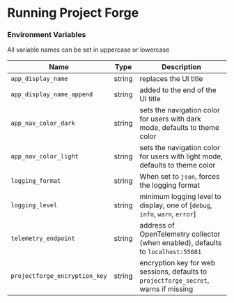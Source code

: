 <!--- Content managed by Project Forge, see [projectforge.md] for details. -->
# Running Project Forge

### Environment Variables

All variable names can be set in uppercase or lowercase

| Name                          | Type   | Description                                                                          |
|-------------------------------|--------|--------------------------------------------------------------------------------------|
| `app_display_name`            | string | replaces the UI title                                                                |
| `app_display_name_append`     | string | added to the end of the UI title                                                     |
| `app_nav_color_dark`          | string | sets the navigation color for users with dark mode, defaults to theme color          |
| `app_nav_color_light`         | string | sets the navigation color for users with light mode, defaults to theme color         |
| `logging_format`              | string | When set to `json`, forces the logging format                                        |
| `logging_level`               | string | minimum logging level to display, one of [`debug`, `info`, `warn`, `error`]          |
| `telemetry_endpoint`          | string | address of OpenTelemetry collector (when enabled), defaults to `localhost:55681`     |
| `projectforge_encryption_key` | string | encryption key for web sessions, defaults to `projectforge_secret`, warns if missing |
